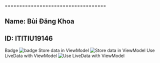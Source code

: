 ===================================
## Name: Bùi Đăng Khoa
## ID: ITITIU19146

Badge
![badge](https://github.com/buidangkhoa252001/Lab5_Mobile/assets/69308123/31b5ee8d-b0f7-4c01-8449-c9f68a91a2b4)
Store data in ViewModel
![Store data in ViewModel](https://github.com/buidangkhoa252001/Lab5_Mobile/assets/69308123/dab057e3-9723-48b6-abc6-715e66d1e750)
Use LiveData with ViewModel
![Use LiveData with ViewModel](https://github.com/buidangkhoa252001/Lab5_Mobile/assets/69308123/0975298d-5b5f-41a1-8354-5e681f251fe0)

